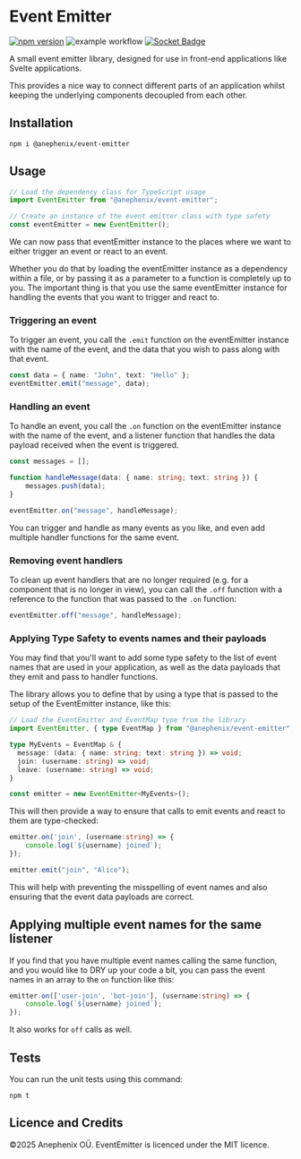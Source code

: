 # Event Emitter

[![npm version](https://badge.fury.io/js/%40anephenix%2Fevent-emitter.svg)](https://badge.fury.io/js/%40anephenix%2Fevent-emitter) ![example workflow](https://github.com/anephenix/event-emitter/actions/workflows/main.yml/badge.svg) [![Socket Badge](https://socket.dev/api/badge/npm/package/@anephenix/event-emitter)](https://socket.dev/npm/package/@anephenix/event-emitter)

A small event emitter library, designed for use in front-end applications
like Svelte applications.

This provides a nice way to connect different parts of an application whilst
keeping the underlying components decoupled from each other.

## Installation

```shell
npm i @anephenix/event-emitter
```

## Usage

```typescript
// Load the dependency class for TypeScript usage
import EventEmitter from "@anephenix/event-emitter";

// Create an instance of the event emitter class with type safety
const eventEmitter = new EventEmitter();
```

We can now pass that eventEmitter instance to the places where we want to
either trigger an event or react to an event.

Whether you do that by loading the eventEmitter instance as a dependency
within a file, or by passing it as a parameter to a function is completely
up to you. The important thing is that you use the same eventEmitter
instance for handling the events that you want to trigger and react to.

### Triggering an event

To trigger an event, you call the `.emit` function on the eventEmitter
instance with the name of the event, and the data that you wish to pass along
with that event.

```typescript
const data = { name: "John", text: "Hello" };
eventEmitter.emit("message", data);
```

### Handling an event

To handle an event, you call the `.on` function on the eventEmitter instance
with the name of the event, and a listener function that handles the data payload
received when the event is triggered.

```typescript
const messages = [];

function handleMessage(data: { name: string; text: string }) {
    messages.push(data);
}

eventEmitter.on("message", handleMessage);
```

You can trigger and handle as many events as you like, and even add multiple
handler functions for the same event.

### Removing event handlers

To clean up event handlers that are no longer required (e.g. for a component
that is no longer in view), you can call the `.off` function with a reference
to the function that was passed to the `.on` function:

```typescript
eventEmitter.off("message", handleMessage);
```

### Applying Type Safety to events names and their payloads

You may find that you'll want to add some type safety to the list of event 
names that are used in your application, as well as the data payloads that
they emit and pass to handler functions.

The library allows you to define that by using a type that is passed to the
setup of the EventEmitter instance, like this:

```typescript
// Load the EventEmitter and EventMap type from the library
import EventEmitter, { type EventMap } from "@anephenix/event-emitter";

type MyEvents = EventMap & {
  message: (data: { name: string; text: string }) => void;
  join: (username: string) => void;
  leave: (username: string) => void;
}

const emitter = new EventEmitter<MyEvents>();
```

This will then provide a way to ensure that calls to emit events and react to 
them are type-checked:

```typescript
emitter.on('join', (username:string) => {
    console.log(`${username} joined`);
});

emitter.emit("join", "Alice");
```

This will help with preventing the misspelling of event names and also ensuring 
that the event data payloads are correct.

## Applying multiple event names for the same listener

If you find that you have multiple event names calling the same function, and 
you would like to DRY up your code a bit, you can pass the event names in an 
array to the `on` function like this:

```typescript
emitter.on(['user-join', 'bot-join'], (username:string) => {
    console.log(`${username} joined`);
});
```

It also works for `off` calls as well.

## Tests

You can run the unit tests using this command:

```shell
npm t
```

## Licence and Credits

&copy;2025 Anephenix OÜ. EventEmitter is licenced under the MIT licence.
